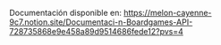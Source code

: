 Documentación disponible en: https://melon-cayenne-9c7.notion.site/Documentaci-n-Boardgames-API-728735868e9e458a89d9514686fede12?pvs=4
